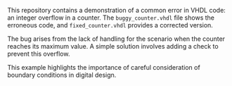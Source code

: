 This repository contains a demonstration of a common error in VHDL code: an integer overflow in a counter. The `buggy_counter.vhdl` file shows the erroneous code, and `fixed_counter.vhdl` provides a corrected version.

The bug arises from the lack of handling for the scenario when the counter reaches its maximum value.  A simple solution involves adding a check to prevent this overflow.

This example highlights the importance of careful consideration of boundary conditions in digital design.